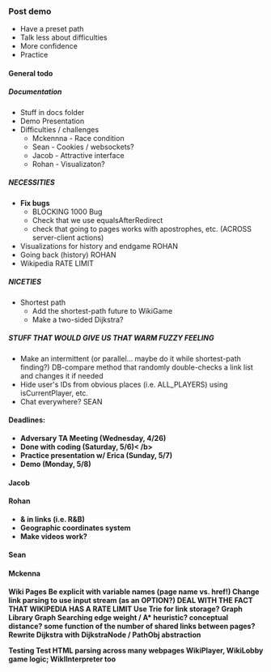 ### Post demo
 - Have a preset path
 - Talk less about difficulties
 - More confidence
 - Practice

#### General todo
##### Documentation
- Stuff in docs folder
- Demo Presentation
- Difficulties / challenges
  - Mckennna - Race condition
  - Sean - Cookies / websockets?
  - Jacob - Attractive interface
  - Rohan - Visualizaton?
##### NECESSITIES
- <b>Fix bugs</b>
  - BLOCKING 1000 Bug
  - Check that we use equalsAfterRedirect
  - check that going to pages works with apostrophes, etc. (ACROSS server-client actions)
- Visualizations for history and endgame ROHAN
- Going back (history) ROHAN
- Wikipedia RATE LIMIT
##### NICETIES
- Shortest path
  - Add the shortest-path future to WikiGame
  - Make a two-sided Dijkstra?
##### STUFF THAT WOULD GIVE US THAT WARM FUZZY FEELING
- Make an intermittent (or parallel... maybe do it while shortest-path finding?) DB-compare method that randomly double-checks a link list and changes it if needed
- Hide user's IDs from obvious places (i.e. ALL_PLAYERS) using isCurrentPlayer, etc.
- Chat everywhere? SEAN

#### Deadlines:
- <b>Adversary TA Meeting (Wednesday, 4/26)</b>
- <b>Done with coding (Saturday, 5/6)<  /b>
- <b>Practice presentation w/ Erica (Sunday, 5/7)</b>
- <b>Demo (Monday, 5/8)</b>

#### Jacob

#### Rohan
- & in links (i.e. R&B)
- Geographic coordinates system
- Make videos work?

#### Sean

#### Mckenna
Wiki Pages
    Be explicit with variable names (page name vs. href!)
    Change link parsing to use input stream (as an OPTION?)
    DEAL WITH THE FACT THAT WIKIPEDIA HAS A RATE LIMIT
    Use Trie for link storage?
    Graph Library
        Graph Searching
             edge weight / A* heuristic?
                conceptual distance?
                some function of the number of shared links between pages?
            Rewrite Dijkstra with DijkstraNode / PathObj abstraction

Testing
    Test HTML parsing across many webpages
WikiPlayer, WikiLobby game logic; WikIInterpreter too
